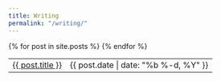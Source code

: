 ```yaml
---
title: Writing
permalink: "/writing/"
---
```


<table>
  {% for post in site.posts %}
    <tr>
      <td><a class="post-link" href="{{ post.url | prepend: site.baseurl }}">{{ post.title }}</a></td>
      <td class="subtle">{{ post.date | date: "%b %-d, %Y" }}</td>
    </tr>
  {% endfor %}
</table>
